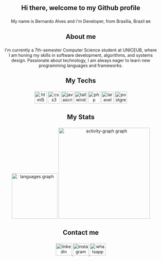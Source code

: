 <h2 align="center">Hi there, welcome to my Github profile</h2>

###

<p align="center">My name is Bernardo Alves and i'm Developer, from Brasília, Brazil ʙʀ</p>

###

<h2 align="center">About me</h2>

###

<p align="center">I'm currently a 7th-semester Computer Science student at UNICEUB, where I am honing my skills in software development, algorithms, and systems design. Passionate about technology, I am always eager to learn new programming languages and frameworks.</p>

###

<h2 align="center">My Techs</h2>

###

<div align="center">
  <img src="https://cdn.simpleicons.org/html5/E34F26" height="40" alt="html5 logo" width="40"/>
  <img src="https://cdn.simpleicons.org/css3/1572B6" height="40" alt="css3 logo" width="40"/>
  <img src="https://cdn.simpleicons.org/javascript/EFD81D" height="40" alt="javascript logo" width="40"/>
  <img src="https://cdn.simpleicons.org/react/61DBFB" height="40" alt="tailwindcss logo" width="40"/>
  <img src="https://cdn.simpleicons.org/php/777BB4" height="40" alt="php logo" width="40"/>
  <img src="https://cdn.simpleicons.org/laravel/FF2D20" height="40" alt="laravel logo" width="40"/>
  <img src="https://cdn.simpleicons.org/postgresql/4169E1" height="40" alt="postgresql logo" width="40"/>
</div>

###

<h2 align="center">My Stats</h2>

###

<div align="center">
  <img src="https://github-readme-stats.vercel.app/api/top-langs?username=bernardo2801&locale=en&hide_title=false&layout=compact&card_width=320&langs_count=5&theme=algolia&hide_border=false&order=2" height="150" alt="languages graph"  />
  <img src="https://github-readme-activity-graph.vercel.app/graph?username=bernardo2801&radius=16&theme=github-dark&area=true&order=5&hide_border=true&hide_title=false" height="300" alt="activity-graph graph"  />
</div>

###

<h2 align="center">Contact me</h2>

###

<div align="center">
  <a href="https://www.linkedin.com/in/bernardoaraujoalves/" target="_blank">
    <img src="https://raw.githubusercontent.com/maurodesouza/profile-readme-generator/master/src/assets/icons/social/linkedin/default.svg" width="52" height="40" alt="linkedin logo"  />
  </a>
  <a href="https://www.instagram.com/bernardoaraujoalves_" target="_blank">
    <img src="https://raw.githubusercontent.com/maurodesouza/profile-readme-generator/master/src/assets/icons/social/instagram/default.svg" width="52" height="40" alt="instagram logo"  />
  </a>
  <a href="https://api.whatsapp.com/send/?phone=%2B5577999103979" target="_blank">
    <img src="https://raw.githubusercontent.com/maurodesouza/profile-readme-generator/master/src/assets/icons/social/whatsapp/default.svg" width="52" height="40" alt="whatsapp logo"  />
  </a>
</div>

###
